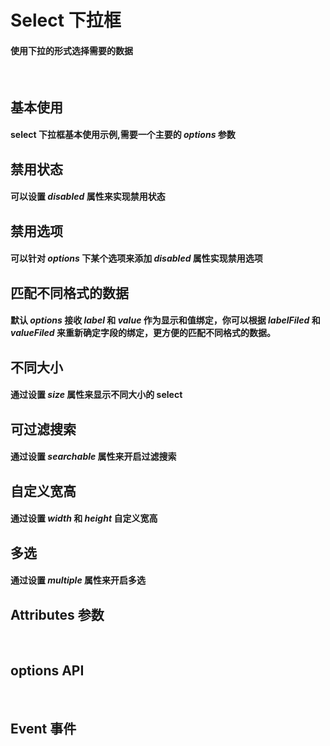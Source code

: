 <script setup>
import demo1 from './demo1.vue'
import demo2 from './demo2.vue'
import demo3 from './demo3.vue'
import demo4 from './demo4.vue'
import demo5 from './demo5.vue'
import demo6 from './demo6.vue'
import demo7 from './demo7.vue'
import demo8 from './demo8.vue'
import Attributes from './Attributes.vue'
import Options from './options.vue'
import Event from './Events.vue'
import preview from '@/components/preview.vue'
</script>

# Select 下拉框

#### 使用下拉的形式选择需要的数据

<br/>

## 基本使用

#### select 下拉框基本使用示例,需要一个主要的 _options_ 参数

<demo1/>
<preview compName="select" demoName="demo1"/>

## 禁用状态

#### 可以设置 _disabled_ 属性来实现禁用状态

<demo2/>
<preview compName="select" demoName="demo2"/>

## 禁用选项

#### 可以针对 _options_ 下某个选项来添加 _disabled_ 属性实现禁用选项

<demo3/>
<preview compName="select" demoName="demo3"/>

## 匹配不同格式的数据

#### 默认 _options_ 接收 _label_ 和 _value_ 作为显示和值绑定，你可以根据 _labelFiled_ 和 _valueFiled_ 来重新确定字段的绑定，更方便的匹配不同格式的数据。

<demo4/>
<preview compName="select" demoName="demo4"/>

## 不同大小

#### 通过设置 _size_ 属性来显示不同大小的 select

<demo5/>
<preview compName="select" demoName="demo5"/>

## 可过滤搜索

#### 通过设置 _searchable_ 属性来开启过滤搜索

<demo6/>
<preview compName="select" demoName="demo6"/>

## 自定义宽高

#### 通过设置 _width_ 和 _height_ 自定义宽高

<demo7/>
<preview compName="select" demoName="demo7"/>

## 多选

#### 通过设置 _multiple_ 属性来开启多选

<demo8/>
<preview compName="select" demoName="demo8"/>

## Attributes 参数

<Attributes/>
<br/>

## options API

<Options/>
<br/>

## Event 事件

<Event/>
<br/>
